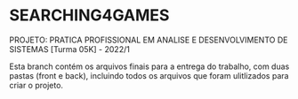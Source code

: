# SEARCHING4GAMES
PROJETO: PRATICA PROFISSIONAL EM ANALISE E DESENVOLVIMENTO DE SISTEMAS [Turma 05K] - 2022/1

Esta branch contém os arquivos finais para a entrega do trabalho, com duas pastas (front e back), incluindo todos os arquivos que foram ulitlizados para criar o projeto.
